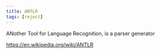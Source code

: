 ```yaml
---
title: ANTLR
tags: [reject]
---
```


ANother Tool for Language Recognition, is a parser generator

<https://en.wikipedia.org/wiki/ANTLR>

